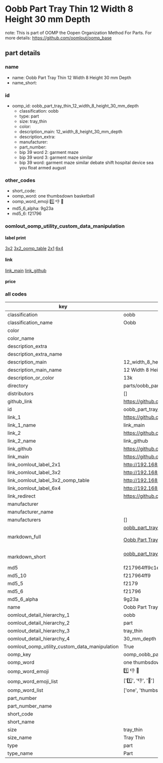 # Oobb Part Tray Thin 12 Width 8 Height 30 mm Depth  

note: This is part of OOMP the Oopen Organization Method For Parts. For more details: https://github.com/oomlout/oomp_base

##  part details
  







### name
* name: Oobb Part Tray Thin 12 Width 8 Height 30 mm Depth
* name_short: 
### id
* oomp_id: oobb_part_tray_thin_12_width_8_height_30_mm_depth
  * classification: oobb
  * type: part
  * size: tray_thin
  * color: 
  * description_main: 12_width_8_height_30_mm_depth
  * description_extra: 
  * manufacturer: 
  * part_number: 
  * bip 39 word 2: garment maze
  * bip 39 word 3: garment maze similar
  * bip 39 word: garment maze similar debate shift hospital device sea you float armed august

### other_codes
* short_code: 
* oomp_word: one thumbsdown basketball
* oomp_word_emoji :one: :thumbsdown: :basketball:
* md5_6_alpha: 9g23a
* md5_6: f21796






### oomlout_oomp_utility_custom_data_manipulation
#### label print
[3x2](http://192.168.1.245:1112/?label=oomp%209g23a)
[3x2_oomp_table](http://192.168.1.108:1112/?label=oomp%209g23a)
[2x1](http://192.168.1.242:1112/?label=oomp%209g23a)
[6x4](http://192.168.1.55:1112/?label=oomp%209g23a)    

#### link

[link_main](https://github.com/oomlout/oomlout_oomp_version_1_messy/tree/main/parts/oobb_part_tray_thin_12_width_8_height_30_mm_depth) [link_github](https://github.com/oomlout/oomlout_oomp_version_1_messy/tree/main/parts/oobb_part_tray_thin_12_width_8_height_30_mm_depth)                             

#### price







### all codes 
| key | value |  
| --- | --- |  
| classification | oobb |  
| classification_name | Oobb |  
| color |  |  
| color_name |  |  
| description_extra |  |  
| description_extra_name |  |  
| description_main | 12_width_8_height_30_mm_depth |  
| description_main_name | 12 Width 8 Height 30 mm Depth |  
| description_or_color | 13k |  
| directory | parts/oobb_part_tray_thin_12_width_8_height_30_mm_depth |  
| distributors | [] |  
| github_link | https://github.com/oomlout/oomlout_oomp_part_src/tree/main/parts/oobb_part_tray_thin_12_width_8_height_30_mm_depth |  
| id | oobb_part_tray_thin_12_width_8_height_30_mm_depth |  
| link_1 | https://github.com/oomlout/oomlout_oomp_version_1_messy/tree/main/parts/oobb_part_tray_thin_12_width_8_height_30_mm_depth |  
| link_1_name | link_main |  
| link_2 | https://github.com/oomlout/oomlout_oomp_version_1_messy/tree/main/parts/oobb_part_tray_thin_12_width_8_height_30_mm_depth |  
| link_2_name | link_github |  
| link_github | https://github.com/oomlout/oomlout_oomp_version_1_messy/tree/main/parts/oobb_part_tray_thin_12_width_8_height_30_mm_depth |  
| link_main | https://github.com/oomlout/oomlout_oomp_version_1_messy/tree/main/parts/oobb_part_tray_thin_12_width_8_height_30_mm_depth |  
| link_oomlout_label_2x1 | http://192.168.1.242:1112/?label=oomp%209g23a |  
| link_oomlout_label_3x2 | http://192.168.1.245:1112/?label=oomp%209g23a |  
| link_oomlout_label_3x2_oomp_table | http://192.168.1.108:1112/?label=oomp%209g23a |  
| link_oomlout_label_6x4 | http://192.168.1.55:1112/?label=oomp%209g23a |  
| link_redirect | https://github.com/oomlout/oomlout_oomp_version_1_messy/tree/main/parts/oobb_part_tray_thin_12_width_8_height_30_mm_depth |  
| manufacturer |  |  
| manufacturer_name |  |  
| manufacturers | [] |  
| markdown_full | [oobb_part_tray_thin_12_width_8_height_30_mm_depth](none)<br>[](none)<br>[Oobb Part Tray Thin 12 Width 8 Height 30 Mm Depth](none)<br><br> |  
| markdown_short | [oobb_part_tray_thin_12_width_8_height_30_mm_depth](none)<br><br> |  
| md5 | f217964ff9c1e795b7e2e38591e262ff |  
| md5_10 | f217964ff9 |  
| md5_5 | f2179 |  
| md5_6 | f21796 |  
| md5_6_alpha | 9g23a |  
| name | Oobb Part Tray Thin 12 Width 8 Height 30 mm Depth |  
| oomlout_detail_hierarchy_1 | oobb |  
| oomlout_detail_hierarchy_2 | part |  
| oomlout_detail_hierarchy_3 | tray_thin |  
| oomlout_detail_hierarchy_4 | 30_mm_depth |  
| oomlout_oomp_utility_custom_data_manipulation | True |  
| oomp_key | oomp_oobb_part_tray_thin_12_width_8_height_30_mm_depth |  
| oomp_word | one thumbsdown basketball |  
| oomp_word_emoji | :one: :thumbsdown: :basketball: |  
| oomp_word_emoji_list | [':one:', ':thumbsdown:', ':basketball:'] |  
| oomp_word_list | ['one', 'thumbsdown', 'basketball'] |  
| part_number |  |  
| part_number_name |  |  
| short_code |  |  
| short_name |  |  
| size | tray_thin |  
| size_name | Tray Thin |  
| type | part |  
| type_name | Part |  
